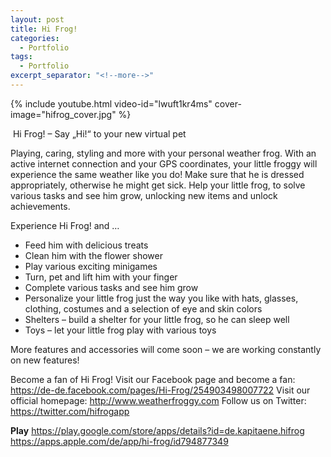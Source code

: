 ```yaml
---
layout: post
title: Hi Frog!
categories:
  - Portfolio
tags:
  - Portfolio
excerpt_separator: "<!--more-->"
---
```


{% include youtube.html video-id="lwuft1kr4ms" cover-image="hifrog_cover.jpg" %}

 ឵឵
Hi Frog! – Say „Hi!“ to your new virtual pet

Playing, caring, styling and more with your personal weather frog.
With an active internet connection and your GPS coordinates, your little froggy will experience the same weather like you do! Make sure that he is dressed appropriately, otherwise he might get sick.
Help your little frog, to solve various tasks and see him grow, unlocking new items and unlock achievements.

Experience Hi Frog! and …
* Feed him with delicious treats
* Clean him with the flower shower
* Play various exciting minigames
* Turn, pet and lift him with your finger
* Complete various tasks and see him grow
* Personalize your little frog just the way you like with hats, glasses, clothing, costumes and a selection of eye and skin colors
* Shelters – build a shelter for your little frog, so he can sleep well
* Toys – let your little frog play with various toys

More features and accessories will come soon – we are working constantly on new features!
 
Become a fan of Hi Frog!
Visit our Facebook page and become a fan: <https://de-de.facebook.com/pages/Hi-Frog/254903498007722>
Visit our official homepage: <http://www.weatherfroggy.com>
Follow us on Twitter: <https://twitter.com/hifrogapp>

**Play** 
<https://play.google.com/store/apps/details?id=de.kapitaene.hifrog>
<https://apps.apple.com/de/app/hi-frog/id794877349>